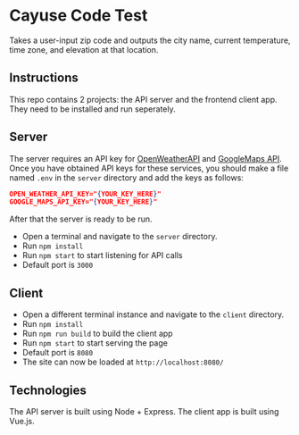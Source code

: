 # Cayuse Code Test

Takes a user-input zip code and outputs the city name, current temperature, time zone, and elevation at that location.

## Instructions

This repo contains 2 projects: the API server and the frontend client app. They need to be installed and run seperately.

## Server

The server requires an API key for [OpenWeatherAPI](https://openweathermap.org/api) and [GoogleMaps API](https://cloud.google.com/maps-platform/). Once you have obtained API keys for these services, you should make a file named `.env` in the `server` directory and add the keys as follows:
```json
OPEN_WEATHER_API_KEY="{YOUR_KEY_HERE}"
GOOGLE_MAPS_API_KEY="{YOUR_KEY_HERE}"
```
After that the server is ready to be run.

* Open a terminal and navigate to the `server` directory.
* Run `npm install`
* Run `npm start` to start listening for API calls
* Default port is `3000`

## Client

* Open a different terminal instance and navigate to the `client` directory.
* Run `npm install`
* Run `npm run build` to build the client app
* Run `npm start` to start serving the page
* Default port is `8080`
* The site can now be loaded at `http://localhost:8080/`

## Technologies

The API server is built using Node + Express. The client app is built using Vue.js.
